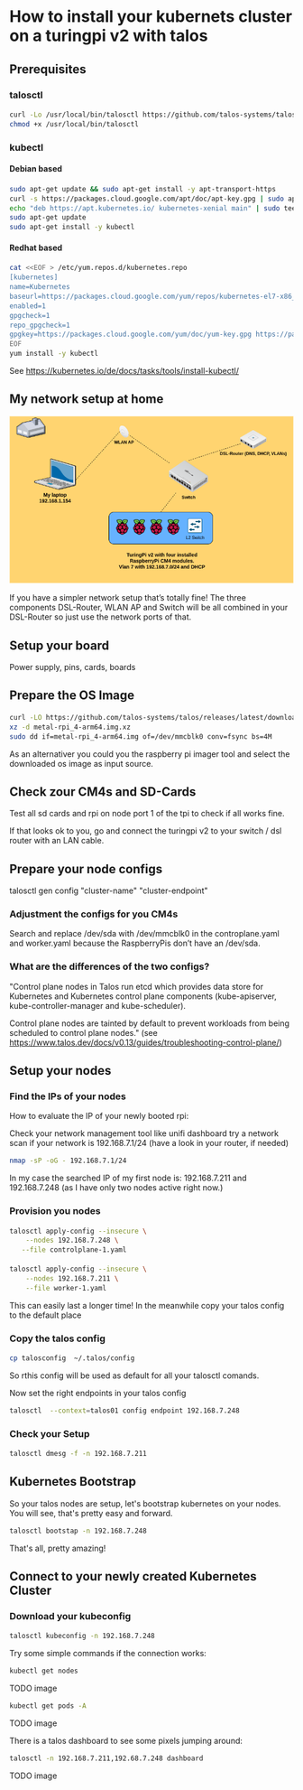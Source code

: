 # How to install your kubernets cluster on a turingpi v2 with talos

## Prerequisites

### talosctl

```zsh
curl -Lo /usr/local/bin/talosctl https://github.com/talos-systems/talos/releases/latest/download/talosctl-$(uname -s | tr "[:upper:]" "[:lower:]")-amd64
chmod +x /usr/local/bin/talosctl
```

### kubectl

#### Debian based

```zsh
sudo apt-get update && sudo apt-get install -y apt-transport-https
curl -s https://packages.cloud.google.com/apt/doc/apt-key.gpg | sudo apt-key add -
echo "deb https://apt.kubernetes.io/ kubernetes-xenial main" | sudo tee -a /etc/apt/sources.list.d/kubernetes.list
sudo apt-get update
sudo apt-get install -y kubectl

```

#### Redhat based

```zsh
cat <<EOF > /etc/yum.repos.d/kubernetes.repo
[kubernetes]
name=Kubernetes
baseurl=https://packages.cloud.google.com/yum/repos/kubernetes-el7-x86_64
enabled=1
gpgcheck=1
repo_gpgcheck=1
gpgkey=https://packages.cloud.google.com/yum/doc/yum-key.gpg https://packages.cloud.google.com/yum/doc/rpm-package-key.gpg
EOF
yum install -y kubectl
```

See https://kubernetes.io/de/docs/tasks/tools/install-kubectl/

## My network setup at home

![Network Setup](./images/TuringPiv2_network.png "Network Setup")

If you have a simpler network setup that’s totally fine! The three components DSL-Router, WLAN AP and Switch will be all combined in your DSL-Router so just use the network ports of that. 

## Setup your board

Power supply, pins, cards, boards

## Prepare the OS Image

```zsh
curl -LO https://github.com/talos-systems/talos/releases/latest/download/metal-rpi_4-arm64.img.xz
xz -d metal-rpi_4-arm64.img.xz
sudo dd if=metal-rpi_4-arm64.img of=/dev/mmcblk0 conv=fsync bs=4M
```

As an alternativer you could you the raspberry pi imager tool and select the downloaded os image as input source.

## Check zour CM4s and SD-Cards

Test all sd cards and rpi on node port 1 of the tpi to check if all works fine.

If that looks ok to you, go and connect the turingpi v2 to your switch / dsl router with an LAN cable.


## Prepare your node configs

talosctl gen config "cluster-name" "cluster-endpoint"

### Adjustment the configs for you CM4s

Search and replace /dev/sda with /dev/mmcblk0 in the controplane.yaml and worker.yaml because the RaspberryPis don’t have an /dev/sda.

### What are the differences of the two configs?

"Control plane nodes in Talos run etcd which provides data store for Kubernetes and Kubernetes control plane components (kube-apiserver, kube-controller-manager and kube-scheduler).

Control plane nodes are tainted by default to prevent workloads from being scheduled to control plane nodes." (see https://www.talos.dev/docs/v0.13/guides/troubleshooting-control-plane/)

## Setup your nodes

### Find the IPs of your nodes

How to evaluate the IP of your newly booted rpi:

Check your network management tool like unifi dashboard
try a network scan if your network is 192.168.7.1/24 (have a look in your router, if needed)

```zsh
nmap -sP -oG - 192.168.7.1/24
```

In my case the searched IP of my first node is: 192.168.7.211 and 192.168.7.248 (as I have only two nodes active right now.)


### Provision you nodes

```zsh
talosctl apply-config --insecure \
    --nodes 192.168.7.248 \
   --file controlplane-1.yaml
 
talosctl apply-config --insecure \
    --nodes 192.168.7.211 \
    --file worker-1.yaml
```

This can easily last a longer time!
In the meanwhile copy your talos config to the default place

### Copy the talos config

```zsh
cp talosconfig  ~/.talos/config
```

So rthis config will be used as default for all your talosctl comands.

Now set the right endpoints in your talos config

```zsh
talosctl  --context=talos01 config endpoint 192.168.7.248   
```

### Check your Setup

```zsh
talosctl dmesg -f -n 192.168.7.211 
```


## Kubernetes Bootstrap

So your talos nodes are setup, let's bootstrap kubernetes on your nodes.
You will see, that's pretty easy and forward.

```zsh
talosctl bootstap -n 192.168.7.248
```

That's all, pretty amazing!

## Connect to your newly created Kubernetes Cluster

### Download your kubeconfig

```zsh
talosctl kubeconfig -n 192.168.7.248
```

Try some simple commands if the connection works:

```zsh
kubectl get nodes
```
TODO image

```zsh
kubectl get pods -A
```
TODO image



There is a talos dashboard to see some pixels jumping around:

```zsh
talosctl -n 192.168.7.211,192.68.7.248 dashboard  
```
TODO image


